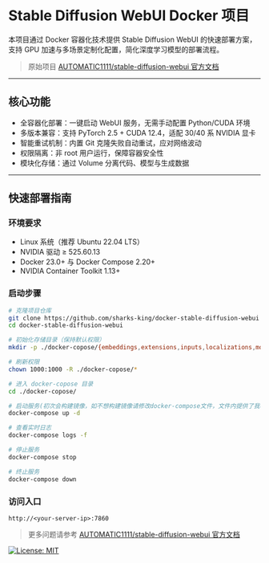 # Stable Diffusion WebUI Docker 项目

本项目通过 Docker 容器化技术提供 Stable Diffusion WebUI 的快速部署方案，支持 GPU 加速与多场景定制化配置，简化深度学习模型的部署流程。

> 原始项目 [AUTOMATIC1111/stable-diffusion-webui 官方文档](https://github.com/AUTOMATIC1111/stable-diffusion-webui)

---

## 核心功能

- 全容器化部署：一键启动 WebUI 服务，无需手动配置 Python/CUDA 环境
- 多版本兼容：支持 PyTorch 2.5 + CUDA 12.4，适配 30/40 系 NVIDIA 显卡
- 智能重试机制：内置 Git 克隆失败自动重试，应对网络波动
- 权限隔离：非 root 用户运行，保障容器安全性
- 模块化存储：通过 Volume 分离代码、模型与生成数据

---

## 快速部署指南

### 环境要求
- Linux 系统（推荐 Ubuntu 22.04 LTS）
- NVIDIA 驱动 ≥ 525.60.13
- Docker 23.0+ 与 Docker Compose 2.20+
- NVIDIA Container Toolkit 1.13+

### 启动步骤
```bash
# 克隆项目仓库
git clone https://github.com/sharks-king/docker-stable-diffusion-webui
cd docker-stable-diffusion-webui

# 初始化存储目录（保持默认权限）
mkdir -p ./docker-copose/{embeddings,extensions,inputs,localizations,models,outputs,repositories,textual_inversion_templates}

# 刷新权限
chown 1000:1000 -R ./docker-copose/*

# 进入 docker-copose 目录
cd ./docker-copose/

# 启动服务(初次会构建镜像，如不想构建镜像请修改docker-compose文件，文件内提供了我构建好的镜像地址)
docker-compose up -d

# 查看实时日志
docker-compose logs -f

# 停止服务
docker-compose stop

# 终止服务
docker-compose down
```

### 访问入口
```
http://<your-server-ip>:7860
```

> 更多问题请参考 [AUTOMATIC1111/stable-diffusion-webui 官方文档](https://github.com/AUTOMATIC1111/stable-diffusion-webui/wiki)

[![License: MIT](https://img.shields.io/badge/License-MIT-yellow.svg)](https://opensource.org/licenses/MIT)



